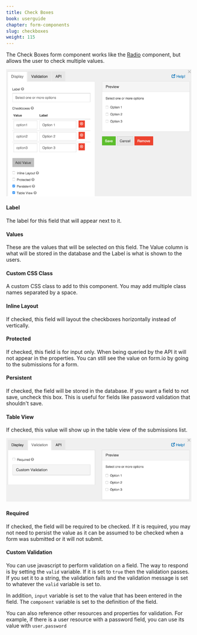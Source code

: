 ```yaml
---
title: Check Boxes
book: userguide
chapter: form-components
slug: checkboxes
weight: 115
---
```


The Check Boxes form component works like the [Radio](#radio) component, but allows the user to check multiple values.

![](/assets/img/checkboxes-display.png)

#### Label

The label for this field that will appear next to it.

#### Values

These are the values that will be selected on this field. The Value column is what will be stored in the database and the Label is what is shown to the users.

#### Custom CSS Class

A custom CSS class to add to this component. You may add multiple class names separated by a space.

#### Inline Layout

If checked, this field will layout the checkboxes horizontally instead of vertically.

#### Protected

If checked, this field is for input only. When being queried by the API it will not appear in the properties. You can still see the value on form.io by going to the submissions for a form.

#### Persistent

If checked, the field will be stored in the database. If you want a field to not save, uncheck this box. This is useful for fields like password validation that shouldn't save.

#### Table View

If checked, this value will show up in the table view of the submissions list.

![](/assets/img/checkboxes-validation.png)

#### Required

If checked, the field will be required to be checked. If it is required, you may not need to persist the value as it can be assumed to be checked when a form was submitted or it will not submit.

#### Custom Validation

You can use javascript to perform validation on a field. The way to respond is by setting the `valid` variable. If it is set to `true` then the validation passes. If you set it to a string, the validation fails and the validation message is set to whatever the `valid` variable is set to.


In addition, `input` variable is set to the value that has been entered in the field. The `component` variable is set to the definition of the field.


You can also reference other resources and properties for validation. For example, if there is a user resource with a password field, you can use its value with `user.password`

